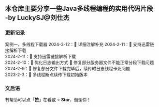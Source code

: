 ## 本仓库主要分享一些Java多线程编程的实用代码片段 -by LuckySJ@刘仕杰

### 更新记录
案例一，多线程下载器
2024-3-12：:notebook_with_decorative_cover: 详细注解补充
2024-2-11：:art: 支持迅雷链接解析下载  
2024-2-11：:art: 支持迅雷链接解析下载  
2024-2-10：:art: 优化日志输出方式 :bug: 修复部分服务器文件不能正常分段下载问题  
2024-2-9：:bug: 修复部分文件下载完毕后，续传时日志线程卡死问题  
2023-2-3：:tada: 多线程断点续传下载初始版本


### 文后语

有帮助可以点「**赞**」在看或 :star: **Star**，谢谢你！

